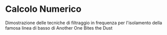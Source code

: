 # Calcolo Numerico
Dimostrazione delle tecniche di filtraggio in frequenza per l'isolamento della famosa linea di basso di Another One Bites the Dust
